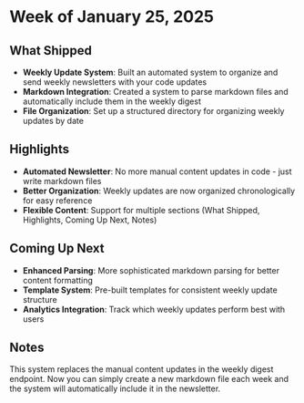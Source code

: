 # Week of January 25, 2025

## What Shipped

- **Weekly Update System**: Built an automated system to organize and send weekly newsletters with your code updates
- **Markdown Integration**: Created a system to parse markdown files and automatically include them in the weekly digest
- **File Organization**: Set up a structured directory for organizing weekly updates by date

## Highlights

- **Automated Newsletter**: No more manual content updates in code - just write markdown files
- **Better Organization**: Weekly updates are now organized chronologically for easy reference
- **Flexible Content**: Support for multiple sections (What Shipped, Highlights, Coming Up Next, Notes)

## Coming Up Next

- **Enhanced Parsing**: More sophisticated markdown parsing for better content formatting
- **Template System**: Pre-built templates for consistent weekly update structure
- **Analytics Integration**: Track which weekly updates perform best with users

## Notes

This system replaces the manual content updates in the weekly digest endpoint. Now you can simply create a new markdown file each week and the system will automatically include it in the newsletter.
